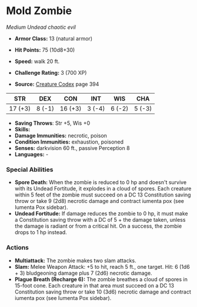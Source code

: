 # Mold Zombie

*Medium* *Undead* *chaotic evil*

- **Armor Class:** 13 (natural armor)
- **Hit Points:** 75 (10d8+30)
- **Speed:** walk 20 ft.

- **Challenge Rating:** 3 (700 XP)
- **Source:** [Creature Codex](https://koboldpress.com/kpstore/product/creature-codex-for-5th-edition-dnd) page 394

| STR | DEX | CON | INT | WIS | CHA |
| --- | --- | --- | --- | --- | --- |
| 17 (+3) | 8 (-1) | 16 (+3) | 3 (-4) | 6 (-2) | 5 (-3) |

- **Saving Throws**: Str +5, Wis +0
- **Skills:** 
- **Damage Immunities:** necrotic, poison
- **Condition Immunities:** exhaustion, poisoned
- **Senses:** darkvision 60 ft., passive Perception 8
- **Languages:** -

### Special Abilities

- **Spore Death:** When the zombie is reduced to 0 hp and doesn't survive with its Undead Fortitude, it explodes in a cloud of spores. Each creature within 5 feet of the zombie must succeed on a DC 13 Constitution saving throw or take 9 (2d8) necrotic damage and contract iumenta pox (see Iumenta Pox sidebar).
- **Undead Fortitude:** If damage reduces the zombie to 0 hp, it must make a Constitution saving throw with a DC of 5 + the damage taken, unless the damage is radiant or from a critical hit. On a success, the zombie drops to 1 hp instead.

### Actions

- **Multiattack:** The zombie makes two slam attacks.
- **Slam:** Melee Weapon Attack: +5 to hit, reach 5 ft., one target. Hit: 6 (1d6 + 3) bludgeoning damage plus 7 (2d6) necrotic damage.
- **Plague Breath (Recharge 6):** The zombie breathes a cloud of spores in 15-foot cone. Each creature in that area must succeed on a DC 13 Constitution saving throw or take 10 (3d6) necrotic damage and contract iumenta pox (see Iumenta Pox sidebar).


